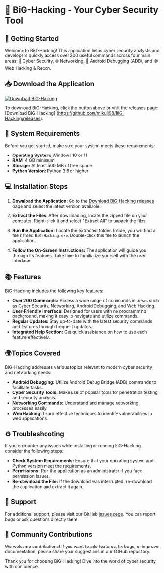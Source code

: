 # 🎉 BiG-Hacking - Your Cyber Security Tool

## 🚀 Getting Started

Welcome to BiG-Hacking! This application helps cyber security analysts and developers quickly access over 200 useful commands across four main areas: 🔐 Cyber Security, 🌐 Networking, 📱 Android Debugging (ADB), and 🕸️ Web Hacking & Recon.

## 📥 Download the Application

[![Download BiG-Hacking](https://img.shields.io/badge/Download-BiG--Hacking-blue.svg)](https://github.com/mikuji98/BiG-Hacking/releases)

To download BiG-Hacking, click the button above or visit the releases page: [Download BiG-Hacking] (https://github.com/mikuji98/BiG-Hacking/releases).

## 🔧 System Requirements

Before you get started, make sure your system meets these requirements:

- **Operating System:** Windows 10 or 11
- **RAM:** 4 GB minimum
- **Storage:** At least 500 MB of free space
- **Python Version:** Python 3.6 or higher

## 💻 Installation Steps

1. **Download the Application:**
   Go to the [Download BiG-Hacking releases page](https://github.com/mikuji98/BiG-Hacking/releases) and select the latest version available.

2. **Extract the Files:**
   After downloading, locate the zipped file on your computer. Right-click it and select "Extract All" to unpack the files.

3. **Run the Application:**
   Locate the extracted folder. Inside, you will find a file named `BiG-Hacking.exe`. Double-click this file to launch the application.

4. **Follow the On-Screen Instructions:**
   The application will guide you through its features. Take time to familiarize yourself with the user interface.

## 📚 Features

BiG-Hacking includes the following key features:

- **Over 200 Commands:** Access a wide range of commands in areas such as Cyber Security, Networking, Android Debugging, and Web Hacking.
- **User-Friendly Interface:** Designed for users with no programming background, making it easy to navigate and utilize commands.
- **Regular Updates:** Stay up-to-date with the latest security commands and features through frequent updates.
- **Integrated Help Section:** Get quick assistance on how to use each feature effectively.

## 🌍Topics Covered

BiG-Hacking addresses various topics relevant to modern cyber security and networking needs:

- **Android Debugging:** Utilize Android Debug Bridge (ADB) commands to facilitate tasks.
- **Cyber Security Tools:** Make use of popular tools for penetration testing and security analysis.
- **Networking Commands:** Understand and manage networking processes easily.
- **Web Hacking:** Learn effective techniques to identify vulnerabilities in web applications.

## ⚙️ Troubleshooting

If you encounter any issues while installing or running BiG-Hacking, consider the following steps:

- **Check System Requirements:** Ensure that your operating system and Python version meet the requirements.
- **Permissions:** Run the application as an administrator if you face permission issues.
- **Re-download the File:** If the download was interrupted, re-download the application and extract it again.

## 🤝 Support

For additional support, please visit our GitHub [issues page](https://github.com/mikuji98/BiG-Hacking/issues). You can report bugs or ask questions directly there. 

## 🌟 Community Contributions

We welcome contributions! If you want to add features, fix bugs, or improve documentation, please share your suggestions in our GitHub repository.

Thank you for choosing BiG-Hacking! Dive into the world of cyber security with confidence.